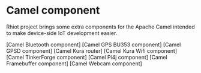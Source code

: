# Camel component

Rhiot project brings some extra components for the Apache Camel intended to make device-side IoT development easier.



[Camel Bluetooth component]
[Camel GPS BU353 component]
[Camel GPSD component]
[Camel Kura router]
[Camel Kura Wifi component]
[Camel TinkerForge component]
[Camel Pi4j component]
[Camel Framebuffer component]
[Camel Webcam component]
